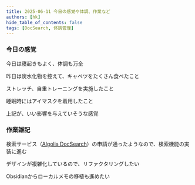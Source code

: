 ```yaml
---
title: 2025-06-11 今日の感覚や体調、作業など
authors: [hk]
hide_table_of_contents: false
tags: [DocSearch, 体調管理]
---
```


### 今日の感覚

今日は寝起きもよく、体調も万全

昨日は炭水化物を控えて、キャベツをたくさん食べたこと

ストレッチ、自重トレーニングを実施したこと

睡眠時にはアイマスクを着用したこと

上記が、いい影響を与えていそうな感覚

<!-- truncate -->

### 作業雑記

検索サービス（[Algolia DocSearch](https://www.algolia.com/)）の申請が通ったようなので、検索機能の実装に進む

デザインが複雑化しているので、リファクタリングしたい

Obsidianからローカルメモの移植も進めたい